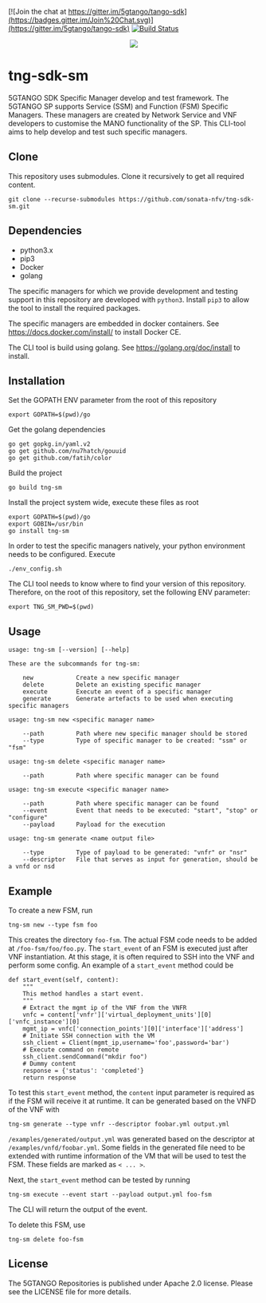 [![Join the chat at https://gitter.im/5gtango/tango-sdk](https://badges.gitter.im/Join%20Chat.svg)](https://gitter.im/5gtango/tango-sdk) [![Build Status](https://jenkins.sonata-nfv.eu/buildStatus/icon?job=tng-sdk-sm-pipeline/master)](https://jenkins.sonata-nfv.eu/job/tng-sdk-sm-pipeline/job/master/)

<p align="center"><img src="https://github.com/sonata-nfv/tng-api-gtw/wiki/images/sonata-5gtango-logo-500px.png" /></p>

# tng-sdk-sm

5GTANGO SDK Specific Manager develop and test framework. The 5GTANGO SP supports
Service (SSM) and Function (FSM) Specific Managers. These managers are created by
Network Service and VNF developers to customise the MANO functionality of the SP.
This CLI-tool aims to help develop and test such specific managers. 

## Clone

This repository uses submodules. Clone it recursively to get all required content.

	git clone --recurse-submodules https://github.com/sonata-nfv/tng-sdk-sm.git

## Dependencies

* python3.x
* pip3
* Docker
* golang

The specific managers for which we provide development and testing support in this 
repository are developed with `python3`. Install `pip3` to allow the tool to install
the required packages. 

The specific managers are embedded in docker containers. See https://docs.docker.com/install/
to install Docker CE.

The CLI tool is build using golang. See https://golang.org/doc/install to install.

## Installation

Set the GOPATH ENV parameter from the root of this repository

	export GOPATH=$(pwd)/go

Get the golang dependencies

	go get gopkg.in/yaml.v2
	go get github.com/nu7hatch/gouuid
	go get github.com/fatih/color

Build the project

	go build tng-sm

Install the project system wide, execute these files as root

	export GOPATH=$(pwd)/go
	export GOBIN=/usr/bin
	go install tng-sm

In order to test the specific managers natively, your python environment needs to be
configured. Execute

	./env_config.sh

The CLI tool needs to know where to find your version of this repository. Therefore,
on the root of this repository, set the following ENV parameter:

	export TNG_SM_PWD=$(pwd)

## Usage

	
	usage: tng-sm [--version] [--help]

	These are the subcommands for tng-sm:

	    new            Create a new specific manager
	    delete         Delete an existing specific manager
	    execute        Execute an event of a specific manager
	    generate       Generate artefacts to be used when executing specific managers

	usage: tng-sm new <specific manager name>

	    --path         Path where new specific manager should be stored
	    --type         Type of specific manager to be created: "ssm" or "fsm"

	usage: tng-sm delete <specific manager name>

	    --path         Path where specific manager can be found

	usage: tng-sm execute <specific manager name>

	    --path         Path where specific manager can be found
	    --event        Event that needs to be executed: "start", "stop" or "configure"
	    --payload      Payload for the execution

	usage: tng-sm generate <name output file>

	    --type         Type of payload to be generated: "vnfr" or "nsr"
	    --descriptor   File that serves as input for generation, should be a vnfd or nsd
    	

## Example

To create a new FSM, run

	tng-sm new --type fsm foo

This creates the directory `foo-fsm`. The actual FSM code needs to be added at `/foo-fsm/foo/foo.py`.
The `start_event` of an FSM is executed just after VNF instantiation. At this stage, it is often
required to SSH into the VNF and perform some config. An example of a `start_event` method could be

	
    def start_event(self, content):
	    """
	    This method handles a start event.
	    """
	    # Extract the mgmt ip of the VNF from the VNFR
	    vnfc = content['vnfr']['virtual_deployment_units'][0]['vnfc_instance'][0]
	    mgmt_ip = vnfc['connection_points'][0]['interface']['address']
	    # Initiate SSH connection with the VM
	    ssh_client = Client(mgmt_ip,username='foo',password='bar')
	    # Execute command on remote
	    ssh_client.sendCommand("mkdir foo")
	    # Dummy content
	    response = {'status': 'completed'}
	    return response
	

To test this `start_event` method, the `content` input parameter is required as if the FSM will receive it
at runtime. It can be generated based on the VNFD of the VNF with

	tng-sm generate --type vnfr --descriptor foobar.yml output.yml

`/examples/generated/output.yml` was generated based on the descriptor at `/examples/vnfd/foobar.yml`. Some fields in the generated file 
need to be extended with runtime information of the VM that will be used to test the FSM. These fields are 
marked as `< ... >`.

Next, the `start_event` method can be tested by running

	tng-sm execute --event start --payload output.yml foo-fsm

The CLI will return the output of the event.

To delete this FSM, use

	tng-sm delete foo-fsm
	
## License

The 5GTANGO Repositories is published under Apache 2.0 license. Please see the LICENSE file for more details.
